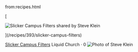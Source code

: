 # 
from:recipes.html

[

![Slicker Campus Filters shared by Steve Klein](https://rockrms.imgix.net/https%3a%2f%2fwww.rockrms.com%3a443%2fGetImage.ashx%3fid%3d56926?auto=format&w=280&h=230&fit=crop&s=bd24c87eaa592323b7b8546eac104073)

](/recipes/393/slicker-campus-filters)

[Slicker Campus Filters](/recipes/393/slicker-campus-filters) Liquid Church · 0 ![Photo of Steve Klein](/GetAvatar.ashx?PhotoId=46710&AgeClassification=Adult&Gender=Male&RecordTypeId=1&Text=SK&w=100&h=100)